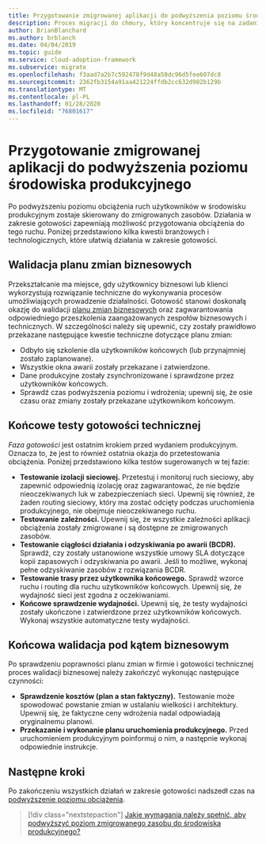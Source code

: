 ```yaml
---
title: Przygotowanie zmigrowanej aplikacji do podwyższenia poziomu środowiska produkcyjnego
description: Proces migracji do chmury, który koncentruje się na zadaniach migrowania obciążeń do chmury.
author: BrianBlanchard
ms.author: brblanch
ms.date: 04/04/2019
ms.topic: guide
ms.service: cloud-adoption-framework
ms.subservice: migrate
ms.openlocfilehash: f3aad7a2b7c592478f9d48a50dc96d5fee607dc8
ms.sourcegitcommit: 2362fb3154a91aa421224ffdb2cc632d982b129b
ms.translationtype: MT
ms.contentlocale: pl-PL
ms.lasthandoff: 01/28/2020
ms.locfileid: "76801617"
---
```

# <a name="prepare-a-migrated-application-for-production-promotion"></a>Przygotowanie zmigrowanej aplikacji do podwyższenia poziomu środowiska produkcyjnego

Po podwyższeniu poziomu obciążenia ruch użytkowników w środowisku produkcyjnym zostaje skierowany do zmigrowanych zasobów. Działania w zakresie gotowości zapewniają możliwość przygotowania obciążenia do tego ruchu. Poniżej przedstawiono kilka kwestii branżowych i technologicznych, które ułatwią działania w zakresie gotowości.

## <a name="validate-the-business-change-plan"></a>Walidacja planu zmian biznesowych

Przekształcanie ma miejsce, gdy użytkownicy biznesowi lub klienci wykorzystują rozwiązanie techniczne do wykonywania procesów umożliwiających prowadzenie działalności. Gotowość stanowi doskonałą okazję do walidacji [planu zmian biznesowych](./business-change-plan.md) oraz zagwarantowania odpowiedniego przeszkolenia zaangażowanych zespołów biznesowych i technicznych. W szczególności należy się upewnić, czy zostały prawidłowo przekazane następujące kwestie techniczne dotyczące planu zmian:

- Odbyło się szkolenie dla użytkowników końcowych (lub przynajmniej zostało zaplanowane).
- Wszystkie okna awarii zostały przekazane i zatwierdzone.
- Dane produkcyjne zostały zsynchronizowane i sprawdzone przez użytkowników końcowych.
- Sprawdź czas podwyższenia poziomu i wdrożenia; upewnij się, że osie czasu oraz zmiany zostały przekazane użytkownikom końcowym.

## <a name="final-technical-readiness-tests"></a>Końcowe testy gotowości technicznej

*Faza gotowości* jest ostatnim krokiem przed wydaniem produkcyjnym. Oznacza to, że jest to również ostatnia okazja do przetestowania obciążenia. Poniżej przedstawiono kilka testów sugerowanych w tej fazie:

- **Testowanie izolacji sieciowej.** Przetestuj i monitoruj ruch sieciowy, aby zapewnić odpowiednią izolację oraz zagwarantować, że nie będzie nieoczekiwanych luk w zabezpieczeniach sieci. Upewnij się również, że żaden routing sieciowy, który ma zostać odcięty podczas uruchomienia produkcyjnego, nie obejmuje nieoczekiwanego ruchu.
- **Testowanie zależności.** Upewnij się, że wszystkie zależności aplikacji obciążenia zostały zmigrowane i są dostępne ze zmigrowanych zasobów.
- **Testowanie ciągłości działania i odzyskiwania po awarii (BCDR).** Sprawdź, czy zostały ustanowione wszystkie umowy SLA dotyczące kopii zapasowych i odzyskiwania po awarii. Jeśli to możliwe, wykonaj pełne odzyskiwanie zasobów z rozwiązania BCDR.
- **Testowanie trasy przez użytkownika końcowego.** Sprawdź wzorce ruchu i routing dla ruchu użytkowników końcowych. Upewnij się, że wydajność sieci jest zgodna z oczekiwaniami.
- **Końcowe sprawdzenie wydajności.** Upewnij się, że testy wydajności zostały ukończone i zatwierdzone przez użytkowników końcowych. Wykonaj wszystkie automatyczne testy wydajności.

## <a name="final-business-validation"></a>Końcowa walidacja pod kątem biznesowym

Po sprawdzeniu poprawności planu zmian w firmie i gotowości technicznej proces walidacji biznesowej należy zakończyć wykonując następujące czynności:

- **Sprawdzenie kosztów (plan a stan faktyczny).** Testowanie może spowodować powstanie zmian w ustalaniu wielkości i architektury. Upewnij się, że faktyczne ceny wdrożenia nadal odpowiadają oryginalnemu planowi.
- **Przekazanie i wykonanie planu uruchomienia produkcyjnego.** Przed uruchomieniem produkcyjnym poinformuj o nim, a następnie wykonaj odpowiednie instrukcje.

## <a name="next-steps"></a>Następne kroki

Po zakończeniu wszystkich działań w zakresie gotowości nadszedł czas na [podwyższenie poziomu obciążenia](./promote.md).

> [!div class="nextstepaction"]
> [Jakie wymagania należy spełnić, aby podwyższyć poziom zmigrowanego zasobu do środowiska produkcyjnego?](./promote.md)
